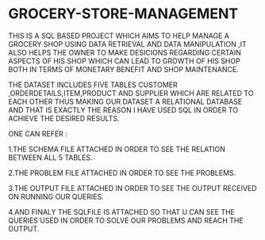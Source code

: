 # GROCERY-STORE-MANAGEMENT




 THIS IS A SQL BASED PROJECT WHICH AIMS TO HELP MANAGE A GROCERY SHOP USING DATA RETRIEVAL AND DATA MANIPULATION ,IT ALSO HELPS THE OWNER TO MAKE DESICIONS REGARDING CERTAIN ASPECTS OF HIS SHOP WHICH CAN LEAD TO GROWTH OF HIS SHOP BOTH IN TERMS OF MONETARY BENEFIT AND  SHOP MAINTENANCE.
 
 
 THE DATASET INCLUDES FIVE TABLES CUSTOMER ,ORDERDETAILS,ITEM,PRODUCT AND SUPPLIER WHICH ARE RELATED TO EACH OTHER THUS MAKING OUR DATASET A RELATIONAL DATABASE AND THAT IS EXACTLY THE REASON I HAVE USED SQL IN ORDER TO ACHIEVE THE DESIRED RESULTS.
 
 ONE CAN REFER :
 
1.THE SCHEMA FILE ATTACHED IN ORDER TO SEE THE RELATION BETWEEN ALL 5 TABLES.

2.THE PROBLEM FILE ATTACHED IN ORDER TO SEE THE PROBLEMS.

3.THE OUTPUT FILE ATTACHED IN ORDER TO SEE THE OUTPUT RECEIVED ON RUNNING OUR QUERIES.

4.AND FINALY THE SQLFILE IS ATTACHED SO THAT U CAN SEE THE QUERIES USED IN ORDER TO SOLVE OUR PROBLEMS AND REACH THE OUTPUT.
 ‍
  
  
